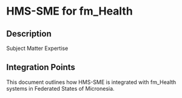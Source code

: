 # HMS-SME for fm_Health

## Description

Subject Matter Expertise

## Integration Points

This document outlines how HMS-SME is integrated with fm_Health systems in Federated States of Micronesia.
